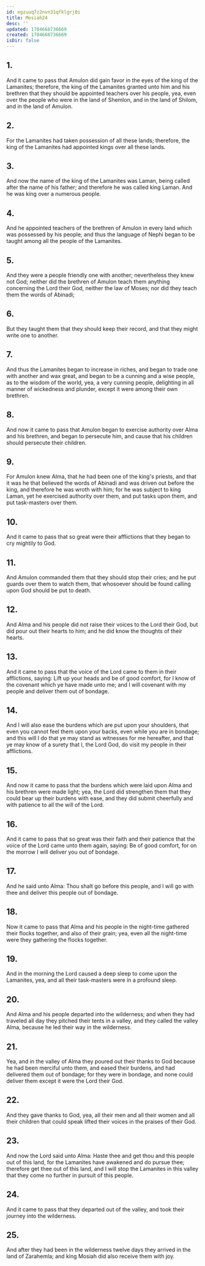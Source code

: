 ```yaml
---
id: egzuuq7z2nvn31qfklgrj0i
title: Mosiah24
desc: ''
updated: 1704668736669
created: 1704668736669
isDir: false
---
```

## 1.
And it came to pass that Amulon did gain favor in the eyes of the king of the Lamanites; therefore, the king of the Lamanites granted unto him and his brethren that they should be appointed teachers over his people, yea, even over the people who were in the land of Shemlon, and in the land of Shilom, and in the land of Amulon.
## 2.
For the Lamanites had taken possession of all these lands; therefore, the king of the Lamanites had appointed kings over all these lands.
## 3.
And now the name of the king of the Lamanites was Laman, being called after the name of his father; and therefore he was called king Laman. And he was king over a numerous people.
## 4.
And he appointed teachers of the brethren of Amulon in every land which was possessed by his people; and thus the language of Nephi began to be taught among all the people of the Lamanites.
## 5.
And they were a people friendly one with another; nevertheless they knew not God; neither did the brethren of Amulon teach them anything concerning the Lord their God, neither the law of Moses; nor did they teach them the words of Abinadi;
## 6.
But they taught them that they should keep their record, and that they might write one to another.
## 7.
And thus the Lamanites began to increase in riches, and began to trade one with another and wax great, and began to be a cunning and a wise people, as to the wisdom of the world, yea, a very cunning people, delighting in all manner of wickedness and plunder, except it were among their own brethren.
## 8.
And now it came to pass that Amulon began to exercise authority over Alma and his brethren, and began to persecute him, and cause that his children should persecute their children.
## 9.
For Amulon knew Alma, that he had been one of the king's priests, and that it was he that believed the words of Abinadi and was driven out before the king, and therefore he was wroth with him; for he was subject to king Laman, yet he exercised authority over them, and put tasks upon them, and put task-masters over them.
## 10.
And it came to pass that so great were their afflictions that they began to cry mightily to God.
## 11.
And Amulon commanded them that they should stop their cries; and he put guards over them to watch them, that whosoever should be found calling upon God should be put to death.
## 12.
And Alma and his people did not raise their voices to the Lord their God, but did pour out their hearts to him; and he did know the thoughts of their hearts.
## 13.
And it came to pass that the voice of the Lord came to them in their afflictions, saying: Lift up your heads and be of good comfort, for I know of the covenant which ye have made unto me; and I will covenant with my people and deliver them out of bondage.
## 14.
And I will also ease the burdens which are put upon your shoulders, that even you cannot feel them upon your backs, even while you are in bondage; and this will I do that ye may stand as witnesses for me hereafter, and that ye may know of a surety that I, the Lord God, do visit my people in their afflictions.
## 15.
And now it came to pass that the burdens which were laid upon Alma and his brethren were made light; yea, the Lord did strengthen them that they could bear up their burdens with ease, and they did submit cheerfully and with patience to all the will of the Lord.
## 16.
And it came to pass that so great was their faith and their patience that the voice of the Lord came unto them again, saying: Be of good comfort, for on the morrow I will deliver you out of bondage.
## 17.
And he said unto Alma: Thou shalt go before this people, and I will go with thee and deliver this people out of bondage.
## 18.
Now it came to pass that Alma and his people in the night-time gathered their flocks together, and also of their grain; yea, even all the night-time were they gathering the flocks together.
## 19.
And in the morning the Lord caused a deep sleep to come upon the Lamanites, yea, and all their task-masters were in a profound sleep.
## 20.
And Alma and his people departed into the wilderness; and when they had traveled all day they pitched their tents in a valley, and they called the valley Alma, because he led their way in the wilderness.
## 21.
Yea, and in the valley of Alma they poured out their thanks to God because he had been merciful unto them, and eased their burdens, and had delivered them out of bondage; for they were in bondage, and none could deliver them except it were the Lord their God.
## 22.
And they gave thanks to God, yea, all their men and all their women and all their children that could speak lifted their voices in the praises of their God.
## 23.
And now the Lord said unto Alma: Haste thee and get thou and this people out of this land, for the Lamanites have awakened and do pursue thee; therefore get thee out of this land, and I will stop the Lamanites in this valley that they come no further in pursuit of this people.
## 24.
And it came to pass that they departed out of the valley, and took their journey into the wilderness.
## 25.
And after they had been in the wilderness twelve days they arrived in the land of Zarahemla; and king Mosiah did also receive them with joy.
